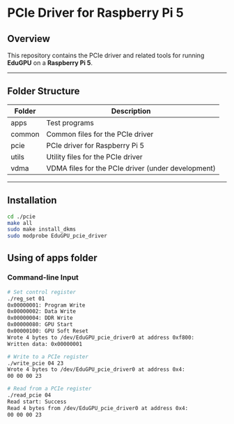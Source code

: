 # PCIe Driver for Raspberry Pi 5

## Overview
This repository contains the PCIe driver and related tools for running **EduGPU** on a **Raspberry Pi 5**.

---

## Folder Structure

| Folder | Description                                       |
|--------|---------------------------------------------------|
| apps   | Test programs                                     |
| common | Common files for the PCIe driver                  |
| pcie   | PCIe driver for Raspberry Pi 5                    |
| utils  | Utility files for the PCIe driver                 |
| vdma   | VDMA files for the PCIe driver (under development)|

---

## Installation

```bash
cd ./pcie
make all
sudo make install_dkms
sudo modprobe EduGPU_pcie_driver

```

## Using of apps folder

### Command-line Input
```bash
# Set control register
./reg_set 01
0x00000001: Program Write
0x00000002: Data Write
0x00000004: DDR Write
0x00000080: GPU Start
0x00000100: GPU Soft Reset
Wrote 4 bytes to /dev/EduGPU_pcie_driver0 at address 0xf800:
Written data: 0x00000001

# Write to a PCIe register
./write_pcie 04 23
Wrote 4 bytes to /dev/EduGPU_pcie_driver0 at address 0x4:
00 00 00 23

# Read from a PCIe register
./read_pcie 04
Read start: Success
Read 4 bytes from /dev/EduGPU_pcie_driver0 at address 0x4:
00 00 00 23
```
